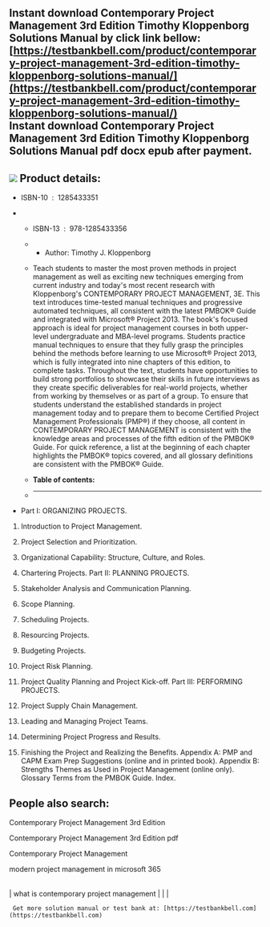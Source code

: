 Instant download **Contemporary Project Management 3rd Edition Timothy Kloppenborg Solutions Manual** by click link bellow:  
[https://testbankbell.com/product/contemporary-project-management-3rd-edition-timothy-kloppenborg-solutions-manual/](https://testbankbell.com/product/contemporary-project-management-3rd-edition-timothy-kloppenborg-solutions-manual/)  
**Instant download Contemporary Project Management 3rd Edition Timothy Kloppenborg Solutions Manual pdf docx epub after payment.**
----------------------------------------------------------------------------------------------------------------------------------


![](https://testbankbell.com/wp-content/uploads/2023/05/contemporary-project-management-3rd-edition-timothy-kloppenborg-solutions-manual.jpg)
**Product details:**
--------------------


* ISBN-10 ‏ : ‎ 1285433351
* * ISBN-13 ‏ : ‎ 978-1285433356
  * * Author: Timothy J. Kloppenborg
   
  * Teach students to master the most proven methods in project management as well as exciting new techniques emerging from current industry and today's most recent research with Kloppenborg's CONTEMPORARY PROJECT MANAGEMENT, 3E. This text introduces time-tested manual techniques and progressive automated techniques, all consistent with the latest PMBOK® Guide and integrated with Microsoft® Project 2013. The book's focused approach is ideal for project management courses in both upper-level undergraduate and MBA-level programs. Students practice manual techniques to ensure that they fully grasp the principles behind the methods before learning to use Microsoft® Project 2013, which is fully integrated into nine chapters of this edition, to complete tasks. Throughout the text, students have opportunities to build strong portfolios to showcase their skills in future interviews as they create specific deliverables for real-world projects, whether from working by themselves or as part of a group. To ensure that students understand the established standards in project management today and to prepare them to become Certified Project Management Professionals (PMP®) if they choose, all content in CONTEMPORARY PROJECT MANAGEMENT is consistent with the knowledge areas and processes of the fifth edition of the PMBOK® Guide. For quick reference, a list at the beginning of each chapter highlights the PMBOK® topics covered, and all glossary definitions are consistent with the PMBOK® Guide.
  * **Table of contents:**
  * ----------------------
 
* Part I: ORGANIZING PROJECTS.

1. Introduction to Project Management.

2. Project Selection and Prioritization.

3. Organizational Capability: Structure, Culture, and Roles.

4. Chartering Projects. Part II: PLANNING PROJECTS.

5. Stakeholder Analysis and Communication Planning.

6. Scope Planning.

7. Scheduling Projects.

8. Resourcing Projects.

9. Budgeting Projects.

10. Project Risk Planning.

11. Project Quality Planning and Project Kick-off. Part III: PERFORMING PROJECTS.

12. Project Supply Chain Management.

13. Leading and Managing Project Teams.

14. Determining Project Progress and Results.

15. Finishing the Project and Realizing the Benefits. Appendix A: PMP and CAPM Exam Prep Suggestions (online and in printed book). Appendix B: Strengths Themes as Used in Project Management (online only). Glossary Terms from the PMBOK Guide. Index.

**People also search:**
-----------------------


Contemporary Project Management 3rd Edition

Contemporary Project Management 3rd Edition pdf

Contemporary Project Management

modern project management in microsoft 365


|  |  |  |
| --- | --- | --- |
| 
what is contemporary project management
 |  |  |



     Get more solution manual or test bank at: [https://testbankbell.com](https://testbankbell.com)
